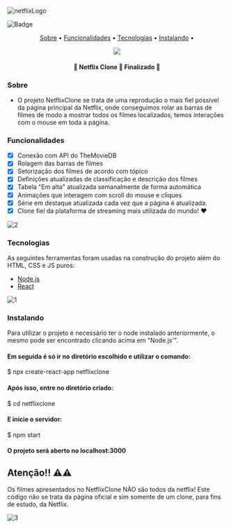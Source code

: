 ![netflixLogo](https://user-images.githubusercontent.com/28766048/140629697-7d4d54ea-b4fc-4eda-9cdf-063359c24e3b.png)

![Badge](https://img.shields.io/github/followers/GustavoLSantos?style=social"/)


<p align="center">
 <a href="#sobre">Sobre</a> •
 <a href="#funcionalidades">Funcionalidades</a> • 
 <a href="#tecnologias">Tecnologias</a> • 
 <a href="#instalando">Instalando</a> • 
</p>

<p align="center">
  <img src="https://user-images.githubusercontent.com/28766048/140630549-7ac6df05-22e6-4678-bbe6-11997b080a33.gif" />
</p>

<h4 align="center"> 
	🔱  Netflix Clone 🚀 Finalizado  🔱
</h4>

### Sobre
 - O projeto NetflixClone se trata de uma reprodução o mais fiel possível da página principal da Netflix, onde conseguimos rolar as barras de filmes de modo a mostrar todos os filmes localizados, temos interações com o mouse em toda a página.

### Funcionalidades

- [x] Conexão com API do TheMovieDB
- [x] Rolagem das barras de filmes
- [x] Setorização dos filmes de acordo com tópico
- [x] Definições atualizadas de classificação e descrição dos filmes
- [x] Tabela "Em alta" atualizada semanalmente de forma automática
- [x] Animações que interagem com scroll do mouse e cliques
- [x] Série em destaque atualizada cada vez que a página é atualizada.
- [x] Clone fiel da plataforma de streaming mais utilizada do mundo! ❤

![2](https://user-images.githubusercontent.com/28766048/140630263-207fcfa7-5217-433b-b01c-9d9532f40232.png)


### Tecnologias

As seguintes ferramentas foram usadas na construção do projeto além do HTML, CSS e JS puros:

- [Node.js](https://nodejs.org/en/)
- [React](https://pt-br.reactjs.org/)

![1](https://user-images.githubusercontent.com/28766048/140630612-b2dbe16e-3b0e-430f-b347-1dfd251c306f.png)


### Instalando

Para utilizar o projeto é necessário ter o node instalado anteriormente, o mesmo pode ser encontrado clicando acima em "Node.js'".

#### Em seguida é só ir no diretório escolhido e utilizar o comando:

$ npx create-react-app netflixclone

#### Após isso, entre no diretório criado:

$ cd netflixclone

#### E inicie o servidor:

$ npm start

#### O projeto será aberto no localhost:3000

## Atenção!! ⚠⚠

Os filmes apresentados no NetflixClone NÃO são todos da netflix!
Este código não se trata da página oficial e sim somente de um clone, para fins de estudo, da Netflix.

![3](https://user-images.githubusercontent.com/28766048/140630269-4e7ea2aa-d8d6-45d5-827e-cc7d99801683.png)
